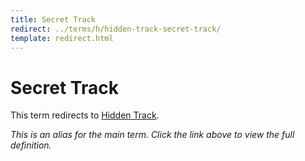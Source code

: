 ```yaml
---
title: Secret Track
redirect: ../terms/h/hidden-track-secret-track/
template: redirect.html
---
```


# Secret Track

This term redirects to [Hidden Track](../terms/h/hidden-track-secret-track/).

*This is an alias for the main term. Click the link above to view the full definition.*
